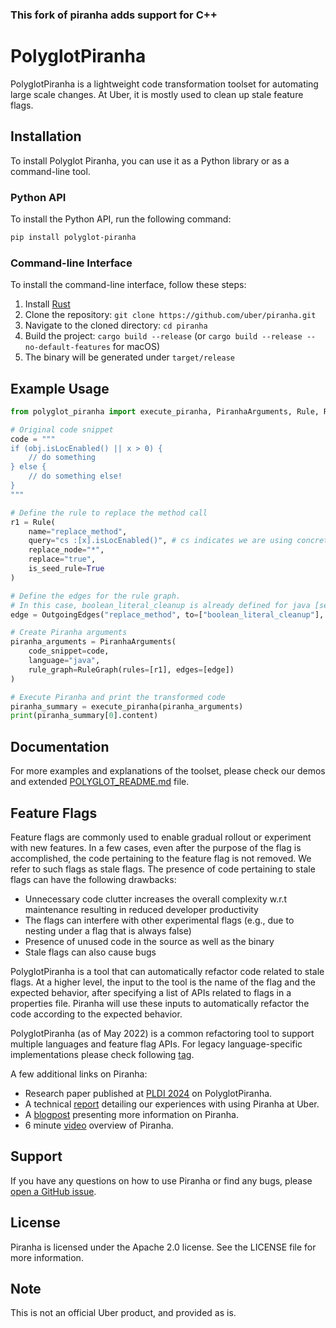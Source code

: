### **This fork of piranha adds support for C++**

# PolyglotPiranha

PolyglotPiranha is a lightweight code transformation toolset for automating large scale changes. At Uber, it is mostly used to clean up stale feature flags.


## Installation

To install Polyglot Piranha, you can use it as a Python library or as a command-line tool.

### Python API

To install the Python API, run the following command:

```bash
pip install polyglot-piranha
```

### Command-line Interface

To install the command-line interface, follow these steps:

1. Install [Rust](https://www.rust-lang.org/tools/install)
2. Clone the repository: `git clone https://github.com/uber/piranha.git`
3. Navigate to the cloned directory: `cd piranha`
4. Build the project: `cargo build --release` (or `cargo build --release --no-default-features` for macOS)
5. The binary will be generated under `target/release`

## Example Usage

```python
from polyglot_piranha import execute_piranha, PiranhaArguments, Rule, RuleGraph, OutgoingEdges

# Original code snippet
code = """
if (obj.isLocEnabled() || x > 0) {
    // do something
} else {
    // do something else!
}
"""

# Define the rule to replace the method call
r1 = Rule(
    name="replace_method",
    query="cs :[x].isLocEnabled()", # cs indicates we are using concrete syntax
    replace_node="*",
    replace="true",
    is_seed_rule=True
)

# Define the edges for the rule graph. 
# In this case, boolean_literal_cleanup is already defined for java [see src/cleanup_rules]
edge = OutgoingEdges("replace_method", to=["boolean_literal_cleanup"], scope="parent")

# Create Piranha arguments
piranha_arguments = PiranhaArguments(
    code_snippet=code,
    language="java",
    rule_graph=RuleGraph(rules=[r1], edges=[edge])
)

# Execute Piranha and print the transformed code
piranha_summary = execute_piranha(piranha_arguments)
print(piranha_summary[0].content)
```


## Documentation

For more examples and explanations of the toolset, please check our demos and extended [POLYGLOT_README.md](POLYGLOT_README.md) file.


## Feature Flags


Feature flags are commonly used to enable gradual rollout or experiment with new features. In a few cases, even after the purpose of the flag is accomplished, the code pertaining to the feature flag is not removed. We refer to such flags as stale flags. The presence of code pertaining to stale flags can have the following drawbacks: 
- Unnecessary code clutter increases the overall complexity w.r.t maintenance resulting in reduced developer productivity 
- The flags can interfere with other experimental flags (e.g., due to nesting under a flag that is always false)
- Presence of unused code in the source as well as the binary 
- Stale flags can also cause bugs 

PolyglotPiranha is a tool that can automatically refactor code related to stale flags. At a higher level, the input to the tool is the name of the flag and the expected behavior, after specifying a list of APIs related to flags in a properties file. Piranha will use these inputs to automatically refactor the code according to the expected behavior.

PolyglotPiranha (as of May 2022) is a common refactoring tool to support multiple languages and feature flag APIs.
For legacy language-specific implementations please check following [tag](https://github.com/uber/piranha/releases/tag/last-version-having-legacy-piranha).



A few additional links on Piranha: 

- Research paper published at [PLDI 2024](https://dl.acm.org/doi/10.1145/3656429) on PolyglotPiranha.
- A technical [report](report.pdf) detailing our experiences with using Piranha at Uber.
- A [blogpost](https://eng.uber.com/piranha/) presenting more information on Piranha. 
- 6 minute [video](https://www.youtube.com/watch?v=V5XirDs6LX8&feature=emb_logo) overview of Piranha.

## Support

If you have any questions on how to use Piranha or find any bugs, please [open a GitHub issue](https://github.com/uber/piranha/issues).

## License
Piranha is licensed under the Apache 2.0 license.  See the LICENSE file for more information.

## Note

This is not an official Uber product, and provided as is.


